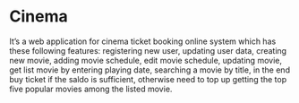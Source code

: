 # Cinema

It’s a web application for cinema ticket booking online system 
which has these following features: registering new user, 
updating user data, creating new movie, adding movie schedule, 
edit movie schedule, updating movie, get list movie by entering playing date, searching a movie by title, 
in the end buy ticket if the saldo is sufficient, otherwise need to top up
getting the top five popular movies among the listed movie.
